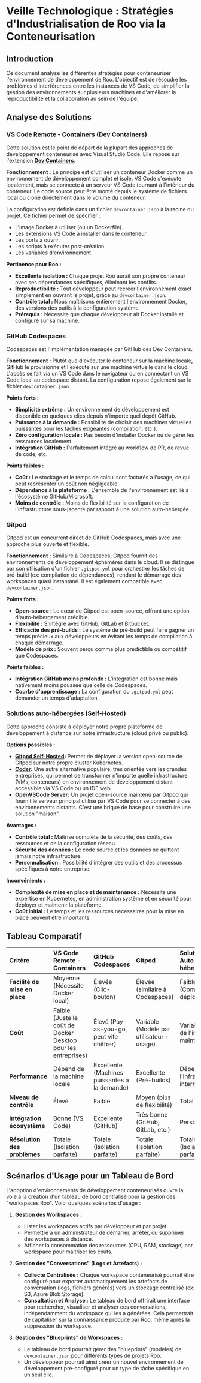 # Veille Technologique : Stratégies d'Industrialisation de Roo via la Conteneurisation

## Introduction

Ce document analyse les différentes stratégies pour conteneuriser l'environnement de développement de Roo. L'objectif est de résoudre les problèmes d'interférences entre les instances de VS Code, de simplifier la gestion des environnements sur plusieurs machines et d'améliorer la reproductibilité et la collaboration au sein de l'équipe.

## Analyse des Solutions

### VS Code Remote - Containers (Dev Containers)

Cette solution est le point de départ de la plupart des approches de développement conteneurisé avec Visual Studio Code. Elle repose sur l'extension **[Dev Containers](https://marketplace.visualstudio.com/items?itemName=ms-vscode-remote.remote-containers)**.

**Fonctionnement :**
Le principe est d'utiliser un conteneur Docker comme un environnement de développement complet et isolé. VS Code s'exécute localement, mais se connecte à un serveur VS Code tournant à l'intérieur du conteneur. Le code source peut être monté depuis le système de fichiers local ou cloné directement dans le volume du conteneur.

La configuration est définie dans un fichier `devcontainer.json` à la racine du projet. Ce fichier permet de spécifier :
- L'image Docker à utiliser (ou un Dockerfile).
- Les extensions VS Code à installer dans le conteneur.
- Les ports à ouvrir.
- Les scripts à exécuter post-création.
- Les variables d'environnement.

**Pertinence pour Roo :**
- **Excellente isolation :** Chaque projet Roo aurait son propre conteneur avec ses dépendances spécifiques, éliminant les conflits.
- **Reproductibilité :** Tout développeur peut recréer l'environnement exact simplement en ouvrant le projet, grâce au `devcontainer.json`.
- **Contrôle total :** Nous maîtrisons entièrement l'environnement Docker, des versions des outils à la configuration système.
- **Prérequis :** Nécessite que chaque développeur ait Docker installé et configuré sur sa machine.

### GitHub Codespaces

Codespaces est l'implémentation managée par GitHub des Dev Containers.

**Fonctionnement :**
Plutôt que d'exécuter le conteneur sur la machine locale, GitHub le provisionne et l'exécute sur une machine virtuelle dans le cloud. L'accès se fait via un VS Code dans le navigateur ou en connectant un VS Code local au codespace distant. La configuration repose également sur le fichier `devcontainer.json`.

**Points forts :**
- **Simplicité extrême :** Un environnement de développement est disponible en quelques clics depuis n'importe quel dépôt GitHub.
- **Puissance à la demande :** Possibilité de choisir des machines virtuelles puissantes pour les tâches exigeantes (compilation, etc.).
- **Zéro configuration locale :** Pas besoin d'installer Docker ou de gérer les ressources localement.
- **Intégration GitHub :** Parfaitement intégré au workflow de PR, de revue de code, etc.

**Points faibles :**
- **Coût :** Le stockage et le temps de calcul sont facturés à l'usage, ce qui peut représenter un coût non négligeable.
- **Dépendance à la plateforme :** L'ensemble de l'environnement est lié à l'écosystème GitHub/Microsoft.
- **Moins de contrôle :** Moins de flexibilité sur la configuration de l'infrastructure sous-jacente par rapport à une solution auto-hébergée.

### Gitpod

Gitpod est un concurrent direct de GitHub Codespaces, mais avec une approche plus ouverte et flexible.

**Fonctionnement :**
Similaire à Codespaces, Gitpod fournit des environnements de développement éphémères dans le cloud. Il se distingue par son utilisation d'un fichier `.gitpod.yml` pour orchestrer les tâches de pré-build (ex: compilation de dépendances), rendant le démarrage des workspaces quasi instantané. Il est également compatible avec `devcontainer.json`.

**Points forts :**
- **Open-source :** Le cœur de Gitpod est open-source, offrant une option d'auto-hébergement crédible.
- **Flexibilité :** S'intègre avec GitHub, GitLab et Bitbucket.
- **Efficacité des pré-builds :** Le système de pré-build peut faire gagner un temps précieux aux développeurs en évitant les temps de compilation à chaque démarrage.
- **Modèle de prix :** Souvent perçu comme plus prédictible ou compétitif que Codespaces.

**Points faibles :**
- **Intégration GitHub moins profonde :** L'intégration est bonne mais nativement moins poussée que celle de Codespaces.
- **Courbe d'apprentissage :** La configuration du `.gitpod.yml` peut demander un temps d'adaptation.

### Solutions auto-hébergées (Self-Hosted)

Cette approche consiste à déployer notre propre plateforme de développement à distance sur notre infrastructure (cloud privé ou public).

**Options possibles :**
- **[Gitpod Self-Hosted](https://www.gitpod.io/docs/gitpod/latest/self-hosted/overview):** Permet de déployer la version open-source de Gitpod sur notre propre cluster Kubernetes.
- **[Coder](https://coder.com/):** Une autre alternative populaire, très orientée vers les grandes entreprises, qui permet de transformer n'importe quelle infrastructure (VMs, conteneurs) en environnement de développement distant accessible via VS Code ou un IDE web.
- **[OpenVSCode Server](https://github.com/gitpod-io/openvscode-server):** Un projet open-source maintenu par Gitpod qui fournit le serveur principal utilisé par VS Code pour se connecter à des environnements distants. C'est une brique de base pour construire une solution "maison".

**Avantages :**
- **Contrôle total :** Maîtrise complète de la sécurité, des coûts, des ressources et de la configuration réseau.
- **Sécurité des données :** Le code source et les données ne quittent jamais notre infrastructure.
- **Personnalisation :** Possibilité d'intégrer des outils et des processus spécifiques à notre entreprise.

**Inconvénients :**
- **Complexité de mise en place et de maintenance :** Nécessite une expertise en Kubernetes, en administration système et en sécurité pour déployer et maintenir la plateforme.
- **Coût initial :** Le temps et les ressources nécessaires pour la mise en place peuvent être importants.

## Tableau Comparatif

| Critère | VS Code Remote - Containers | GitHub Codespaces | Gitpod | Solutions Auto-hébergées |
| :--- | :--- | :--- | :--- | :--- |
| **Facilité de mise en place** | Moyenne (Nécessite Docker local) | Élevée (Clic-bouton) | Élevée (similaire à Codespaces) | Faible (Complexe à déployer) |
| **Coût** | Faible (Juste le coût de Docker Desktop pour les entreprises) | Élevé (Pay-as-you-go, peut vite chiffrer) | Variable (Modèle par utilisateur + usage) | Variable (Coût de l'infra + maintenance) |
| **Performance** | Dépend de la machine locale | Excellente (Machines puissantes à la demande) | Excellente (Pré-builds) | Dépend de l'infrastructure interne |
| **Niveau de contrôle** | Élevé | Faible | Moyen (plus de flexibilité) | Total |
| **Intégration écosystème** | Bonne (VS Code) | Excellente (GitHub) | Très bonne (GitHub, GitLab, etc.) | Personnalisable |
| **Résolution des problèmes** | Totale (Isolation parfaite) | Totale (Isolation parfaite) | Totale (Isolation parfaite) | Totale (Isolation parfaite) |

## Scénarios d'Usage pour un Tableau de Bord

L'adoption d'environnements de développement conteneurisés ouvre la voie à la création d'un tableau de bord centralisé pour la gestion des "workspaces Roo". Voici quelques scénarios d'usage :

1.  **Gestion des Workspaces :**
    *   Lister les workspaces actifs par développeur et par projet.
    *   Permettre à un administrateur de démarrer, arrêter, ou supprimer des workspaces à distance.
    *   Afficher la consommation des ressources (CPU, RAM, stockage) par workspace pour maîtriser les coûts.

2.  **Gestion des "Conversations" (Logs et Artefacts) :**
    *   **Collecte Centralisée :** Chaque workspace conteneurisé pourrait être configuré pour exporter automatiquement les artefacts de conversation (logs, fichiers générés) vers un stockage centralisé (ex: S3, Azure Blob Storage).
    *   **Consultation et Analyse :** Le tableau de bord offrirait une interface pour rechercher, visualiser et analyser ces conversations, indépendamment du workspace qui les a générées. Cela permettrait de capitaliser sur la connaissance produite par Roo, même après la suppression du workspace.

3.  **Gestion des "Blueprints" de Workspaces :**
    *   Le tableau de bord pourrait gérer des "blueprints" (modèles) de `devcontainer.json` pour différents types de projets Roo.
    *   Un développeur pourrait ainsi créer un nouvel environnement de développement pré-configuré pour un type de tâche spécifique en un seul clic.
